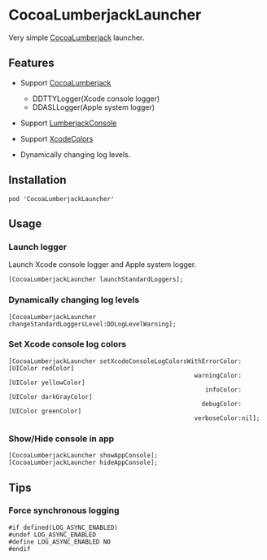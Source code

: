 # CocoaLumberjackLauncher

Very simple [CocoaLumberjack](https://github.com/CocoaLumberjack/CocoaLumberjack) launcher.

## Features

- Support [CocoaLumberjack](https://github.com/CocoaLumberjack/CocoaLumberjack)

  - DDTTYLogger(Xcode console logger)
  - DDASLLogger(Apple system logger)
  
- Support [LumberjackConsole](https://github.com/PTEz/LumberjackConsole)
- Support [XcodeColors](https://github.com/robbiehanson/XcodeColors)
- Dynamically changing log levels.

## Installation

```
pod 'CocoaLumberjackLauncher'
```

## Usage

### Launch logger

Launch Xcode console logger and Apple system logger.

```
[CocoaLumberjackLauncher launchStandardLoggers];
```

### Dynamically changing log levels

```
[CocoaLumberjackLauncher changeStandardLoggersLevel:DDLogLevelWarning];
```

### Set Xcode console log colors
```
[CocoaLumberjackLauncher setXcodeConsoleLogColorsWithErrorColor:[UIColor redColor]
                                                   warningColor:[UIColor yellowColor]
                                                      infoColor:[UIColor darkGrayColor]
                                                     debugColor:[UIColor greenColor]
                                                   verboseColor:nil];
```

### Show/Hide console in app

```
[CocoaLumberjackLauncher showAppConsole];
[CocoaLumberjackLauncher hideAppConsole];
```

## Tips

### Force synchronous logging

```
#if defined(LOG_ASYNC_ENABLED)
#undef LOG_ASYNC_ENABLED
#define LOG_ASYNC_ENABLED NO
#endif
```
